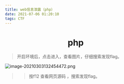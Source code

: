 ```yaml
---
title: web信息泄露（php）
date: 2021-07-06 01:20:10
tags: CTF
---
```


# &emsp; &emsp; &emsp; &emsp; &emsp; &emsp; php

>  开启环境后，点击进入，查看图片，仔细搜索发现flag。

![image-20210303132454472.png](https://i.loli.net/2021/07/16/SYQ3nfVOuMzEx9i.png)


>>  按f12 查看网页源码 ，搜索发现flag。

